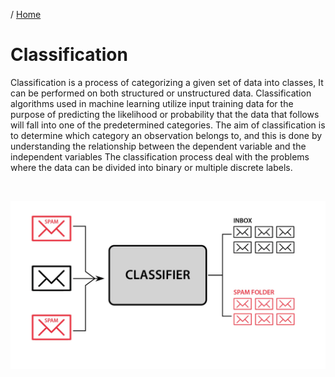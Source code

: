/ [Home](index.md)

# Classification

Classification is a process of categorizing a given set of data into classes, It can be performed on both structured or unstructured data. Classification algorithms used in machine learning utilize input training data for the purpose of predicting the likelihood or probability that the data that follows will fall into one of the predetermined categories. The aim of classification is to determine which category an observation belongs to, and this is done by understanding the relationship between the dependent variable and the independent variables
The classification process deal with the problems where the data can be divided into binary or multiple discrete labels. 

<br>

![Classification](images/classification.png "Classification")
<br>